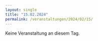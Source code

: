 ```yaml
---
layout: single
title: "15.02.2024"
permalink: /veranstaltungen/2024/02/15/
---
```


Keine Veranstaltung an diesem Tag.
